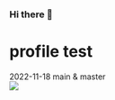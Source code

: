### Hi there 👋

# profile test
2022-11-18
main & master  
<a href="www.google.com" target="_blank"><img src="https://img.shields.io/badge/뱃지레이블-배경색?style=뱃지모양&logo=로고&logoColor=로고색상"/></a>
